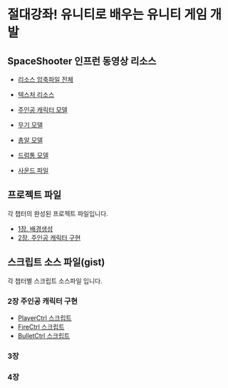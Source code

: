 # 절대강좌! 유니티로 배우는 유니티 게임 개발

## SpaceShooter 인프런 동영상 리소스

- [리소스 압축파일 전체](https://1drv.ms/u/s!Asker0nVo1TSyM82U-cL6z6Bz20iVQ)

- [텍스처 리소스](https://1drv.ms/u/s!Asker0nVo1TSyM8msSkaQo866kqqzw)
- [주인공 캐릭터 모델](https://1drv.ms/u/s!Asker0nVo1TSyM8qKAv-TPwLcG9uCw)
- [무기 모델](https://1drv.ms/u/s!Asker0nVo1TSyM8rB2ts6GCXxSx4Pg)
- [총알 모델](https://1drv.ms/u/s!Asker0nVo1TSyM8oLtaMg6KHqQLw9A)
- [드럼통 모델](https://1drv.ms/u/s!Asker0nVo1TSyM8sl_zM1ZCgP2g1nQ)
- [사운드 파일](https://1drv.ms/u/s!Asker0nVo1TSyM81i9HOmh0POsw7Gw)

## 프로젝트 파일

각 챕터의 완성된 프로젝트 파일입니다.

- [1장. 배경생성]()
- [2장. 주인공 캐릭터 구현]()

## 스크립트 소스 파일(gist)

각 챕터별 스크립트 소스파일 입니다.

### 2장 주인공 캐릭터 구현
- [PlayerCtrl 스크립트]()
- [FireCtrl 스크립트]()
- [BulletCtrl 스크립트]()

### 3장 

### 4장